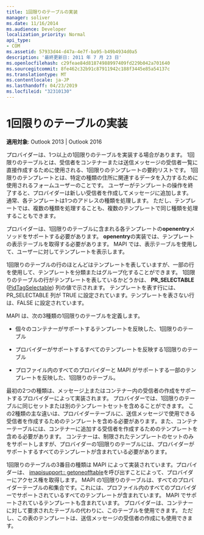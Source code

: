 ```yaml
---
title: 1回限りのテーブルの実装
manager: soliver
ms.date: 11/16/2014
ms.audience: Developer
localization_priority: Normal
api_type:
- COM
ms.assetid: 57933d44-d47a-4e7f-ba95-b49b4934d0a5
description: '最終更新日: 2011 年 7 月 23 日'
ms.openlocfilehash: c29feae84d81874988997409fd229b042a701640
ms.sourcegitcommit: 8fe462c32b91c87911942c188f3445e85a54137c
ms.translationtype: MT
ms.contentlocale: ja-JP
ms.lasthandoff: 04/23/2019
ms.locfileid: "32310130"
---
```

# <a name="implementing-one-off-tables"></a>1回限りのテーブルの実装

**適用対象**: Outlook 2013 | Outlook 2016 
  
プロバイダーは、1つ以上の1回限りのテーブルを実装する場合があります。 1回限りのテーブルとは、受信者をコンテナーまたは送信メッセージの受信者一覧に直接作成するために使用される、1回限りのテンプレートの要約リストです。 1回限りのテンプレートとは、特定の種類の住所に関連するデータを入力するために使用されるフォームユーザーのことです。 ユーザーがテンプレートの操作を終了すると、プロバイダーは新しい受信者を作成してメッセージに追加します。 通常、各テンプレートは1つのアドレスの種類を処理します。 ただし、テンプレートでは、複数の種類を処理することも、複数のテンプレートで同じ種類を処理することもできます。 
  
プロバイダーは、1回限りのテーブルに含まれる各テンプレートの**openentry**メソッドをサポートする必要があります。 **openentry**の実装では、テンプレートの表示テーブルを取得する必要があります。 MAPI では、表示テーブルを使用して、ユーザーに対してテンプレートを表示します。 
  
1回限りのテーブルの行のほとんどはテンプレートを表していますが、一部の行を使用して、テンプレートを分類またはグループ化することができます。 1回限りのテーブルの行がテンプレートを表しているかどうかは、 **PR_SELECTABLE** ([PidTagSelectable](pidtagselectable-canonical-property.md)) 列の値で示されます。 テンプレートを表す行には、PR_SELECTABLE 列が TRUE に設定されています。テンプレートを表さない行は、FALSE に設定されています。
  
MAPI は、次の3種類の1回限りのテーブルを定義します。
  
- 個々のコンテナーがサポートするテンプレートを反映した、1回限りのテーブル
    
- プロバイダーがサポートするすべてのテンプレートを反映する1回限りのテーブル 
    
- プロファイル内のすべてのプロバイダーと MAPI がサポートする一部のテンプレートを反映した、1回限りのテーブル。
    
最初の2つの種類は、メッセージ上またはコンテナー内の受信者の作成をサポートするプロバイダーによって実装されます。 プロバイダーでは、1回限りのテーブルに同じセットまたは別のテンプレートセットを含めることができます。 この2種類の主な違いは、プロバイダーテーブルに、送信メッセージで使用できる受信者を作成するためのテンプレートを含める必要があります。また、コンテナーテーブルには、コンテナーに追加する受信者を作成するためのテンプレートを含める必要があります。 コンテナーは、制限されたテンプレートのセットのみをサポートしますが、プロバイダーの1回限りのテーブルには、プロバイダーがサポートするすべてのテンプレートが含まれている必要があります。
  
1回限りのテーブルの3番目の種類は MAPI によって実装されています。プロバイダーは、 [imapisupport:: getoneofftable](imapisupport-getoneofftable.md)を呼び出すことによって、プロバイダーにアクセス権を取得します。 MAPI の1回限りのテーブルは、すべてのプロバイダーテーブルの和集合です。これには、プロファイル内のすべてのプロバイダーでサポートされているすべてのテンプレートが含まれています。 MAPI でサポートされているテンプレートも含まれています。 プロバイダーは、コンテナーに対して要求されたテーブルの代わりに、このテーブルを使用できます。 ただし、この表のテンプレートは、送信メッセージの受信者の作成にも使用できます。
  

